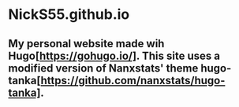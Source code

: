 # NickS55.github.io

## My personal website made wih Hugo[https://gohugo.io/]. This site uses a modified version of Nanxstats' theme hugo-tanka[https://github.com/nanxstats/hugo-tanka].
